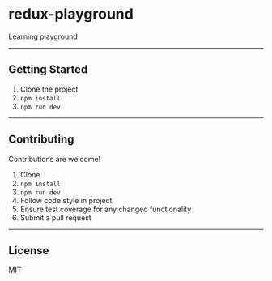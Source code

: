 # redux-playground

Learning playground

---

## Getting Started

1. Clone the project
1. `npm install`
1. `npm run dev`

---

## Contributing

Contributions are welcome!

1. Clone
1. `npm install`
1. `npm run dev`
1. Follow code style in project
1. Ensure test coverage for any changed functionality
1. Submit a pull request

---

## License

MIT
